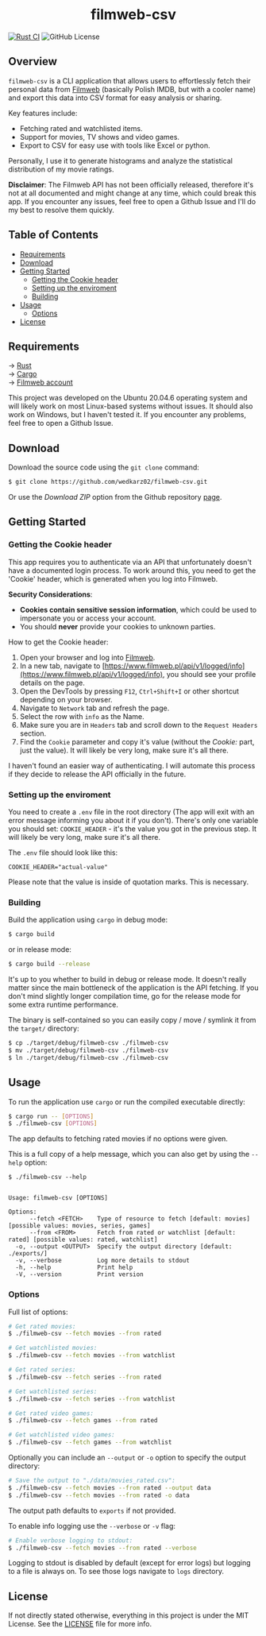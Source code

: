 <h1 align="center">filmweb-csv</h1>

[![Rust CI](https://github.com/wedkarz02/filmweb-csv/actions/workflows/rust-ci.yml/badge.svg)](https://github.com/wedkarz02/filmweb-csv/actions/workflows/rust-ci.yml)
![GitHub License](https://img.shields.io/github/license/wedkarz02/filmweb-csv)

## Overview

```filmweb-csv``` is a CLI application that allows users to effortlessly fetch their personal data from [Filmweb](https://www.filmweb.pl/) (basically Polish IMDB, but with a cooler name) and export this data into CSV format for easy analysis or sharing.

Key features include:
 * Fetching rated and watchlisted items.
 * Support for movies, TV shows and video games.
 * Export to CSV for easy use with tools like Excel or python.

Personally, I use it to generate histograms and analyze the statistical distribution of my movie ratings.

**Disclaimer**: The Filmweb API has not been officially released, therefore it's not at all documented and might change at any time, which could break this app. If you encounter any issues, feel free to open a Github Issue and I'll do my best to resolve them quickly.

## Table of Contents

* [Requirements](#requirements)
* [Download](#download)
* [Getting Started](#getting-started)
    * [Getting the Cookie header](#getting-the-cookie-header)
    * [Setting up the enviroment](#setting-up-the-enviroment)
    * [Building](#building)
* [Usage](#usage)
    * [Options](#options)
* [License](#license)

## Requirements

→ [Rust](https://www.rust-lang.org/)\
→ [Cargo](https://doc.rust-lang.org/cargo/)\
→ [Filmweb account](https://www.filmweb.pl/)

This project was developed on the Ubuntu 20.04.6 operating system and will likely work on most Linux-based systems without issues. It should also work on Windows, but I haven't tested it. If you encounter any problems, feel free to open a Github Issue.

## Download

Download the source code using the ```git clone``` command:

```bash
$ git clone https://github.com/wedkarz02/filmweb-csv.git
```

Or use the *Download ZIP* option from the Github repository [page](https://github.com/wedkarz02/filmweb-csv.git).

## Getting Started

### Getting the Cookie header

This app requires you to authenticate via an API that unfortunately doesn't have a documented login process. To work around this, you need to get the 'Cookie' header, which is generated when you log into Filmweb.

**Security Considerations**:
- **Cookies contain sensitive session information**, which could be used to impersonate you or access your account.
- You should **never** provide your cookies to unknown parties.

How to get the Cookie header:
1. Open your browser and log into [Filmweb](https://www.filmweb.pl/).
2. In a new tab, navigate to [https://www.filmweb.pl/api/v1/logged/info](https://www.filmweb.pl/api/v1/logged/info), you should see your profile details on the page.
3. Open the DevTools by pressing ```F12```, ```Ctrl+Shift+I``` or other shortcut depending on your browser.
4. Navigate to ```Network``` tab and refresh the page.
5. Select the row with ```info``` as the Name.
6. Make sure you are in ```Headers``` tab and scroll down to the ```Request Headers``` section.
7. Find the ```Cookie``` parameter and copy it's value (without the *Cookie:* part, just the value). It will likely be very long, make sure it's all there.

I haven't found an easier way of authenticating. I will automate this process if they decide to release the API officially in the future.

### Setting up the enviroment

You need to create a  ```.env``` file in the root directory (The app will exit with an error message informing you about it if you don't). There's only one variable you should set: ```COOKIE_HEADER``` - it's the value you got in the previous step. It will likely be very long, make sure it's all there.

The ```.env``` file should look like this:

```
COOKIE_HEADER="actual-value"
```

Please note that the value is inside of quotation marks. This is necessary.

### Building

Build the application using ```cargo``` in debug mode:

```bash
$ cargo build
```

or in release mode:

```bash
$ cargo build --release
```

It's up to you whether to build in debug or release mode. It doesn't really matter since the main bottleneck of the application is the API fetching. If you don't mind slightly longer compilation time, go for the release mode for some extra runtime performance.

The binary is self-contained so you can easily copy / move / symlink it from the ```target/``` directory:

```bash
$ cp ./target/debug/filmweb-csv ./filmweb-csv
$ mv ./target/debug/filmweb-csv ./filmweb-csv
$ ln ./target/debug/filmweb-csv ./filmweb-csv
```

## Usage

To run the application use ```cargo``` or run the compiled executable directly:

```bash
$ cargo run -- [OPTIONS]
$ ./filmweb-csv [OPTIONS]
```

The app defaults to fetching rated movies if no options were given.

This is a full copy of a help message, which you can also get by using the ```--help``` option:

```
$ ./filmweb-csv --help


Usage: filmweb-csv [OPTIONS]

Options:
      --fetch <FETCH>    Type of resource to fetch [default: movies] [possible values: movies, series, games]
      --from <FROM>      Fetch from rated or watchlist [default: rated] [possible values: rated, watchlist]
  -o, --output <OUTPUT>  Specify the output directory [default: ./exports/]
  -v, --verbose          Log more details to stdout
  -h, --help             Print help
  -V, --version          Print version
```

### Options

Full list of options:

```bash
# Get rated movies:
$ ./filmweb-csv --fetch movies --from rated

# Get watchlisted movies:
$ ./filmweb-csv --fetch movies --from watchlist

# Get rated series:
$ ./filmweb-csv --fetch series --from rated

# Get watchlisted series:
$ ./filmweb-csv --fetch series --from watchlist

# Get rated video games:
$ ./filmweb-csv --fetch games --from rated

# Get watchlisted video games:
$ ./filmweb-csv --fetch games --from watchlist
```

Optionally you can include an ```--output``` or ```-o``` option to specify the output directory:

```bash
# Save the output to "./data/movies_rated.csv":
$ ./filmweb-csv --fetch movies --from rated --output data
$ ./filmweb-csv --fetch movies --from rated -o data
```

The output path defaults to ```exports``` if not provided.

To enable info logging use the ```--verbose``` or ```-v``` flag:

```bash
# Enable verbose logging to stdout:
$ ./filmweb-csv --fetch movies --from rated --verbose
```

Logging to stdout is disabled by default (except for error logs) but logging to a file is always on. To see those logs navigate to ```logs``` directory.

## License

If not directly stated otherwise, everything in this project is under the MIT License. See the [LICENSE](https://github.com/wedkarz02/filmweb-csv/blob/main/LICENSE) file for more info.
